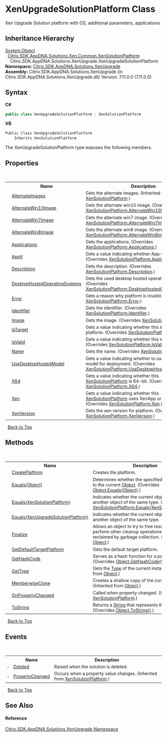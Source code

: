 # XenUpgradeSolutionPlatform Class
 

Xen Upgrade Solution platform with OS, additional parameters, applications


## Inheritance Hierarchy
<a href="http://msdn2.microsoft.com/en-us/library/e5kfa45b" target="_blank">System.Object</a><br />&nbsp;&nbsp;<a href="0e04915f-6b1a-0016-6a11-cd519e55dcbe">Citrix.SDK.AppDNA.Solutions.Xen.Common.XenSolutionPlatform</a><br />&nbsp;&nbsp;&nbsp;&nbsp;Citrix.SDK.AppDNA.Solutions.XenUpgrade.XenUpgradeSolutionPlatform<br />
**Namespace:**&nbsp;<a href="2805b95f-a335-5d98-deaf-c0312b394eda">Citrix.SDK.AppDNA.Solutions.XenUpgrade</a><br />**Assembly:**&nbsp;Citrix.SDK.AppDNA.Solutions.XenUpgrade (in Citrix.SDK.AppDNA.Solutions.XenUpgrade.dll) Version: 7.11.0.0 (7.11.0.0)

## Syntax

**C#**
```csharp
public class XenUpgradeSolutionPlatform : XenSolutionPlatform
```

**VB**
```vbnet
Public Class XenUpgradeSolutionPlatform
	Inherits XenSolutionPlatform
```

The XenUpgradeSolutionPlatform type exposes the following members.


## Properties
&nbsp;<table><tr><th></th><th>Name</th><th>Description</th></tr><tr><td>![Public property](media/pubproperty.gif "Public property")</td><td><a href="ee135b27-2580-4bd6-c995-890c482e70c2">AlternateImages</a></td><td>
Gets the alternate images.
 (Inherited from <a href="0e04915f-6b1a-0016-6a11-cd519e55dcbe">XenSolutionPlatform</a>.)</td></tr><tr><td>![Public property](media/pubproperty.gif "Public property")</td><td><a href="cadda774-f231-f7cc-c5c8-7d9e408c3f67">AlternateWin10Image</a></td><td>
Gets the alternate win10 image.
 (Overrides <a href="56095ed1-7829-fc71-a9be-b2e1cfeed58a">XenSolutionPlatform.AlternateWin10Image</a>.)</td></tr><tr><td>![Public property](media/pubproperty.gif "Public property")</td><td><a href="85b5f124-8aef-6f48-9e47-e991d62f675f">AlternateWin7Image</a></td><td>
Gets the alternate win7 image.
 (Overrides <a href="92c0e447-40d6-fce0-c75f-f9bff2d18811">XenSolutionPlatform.AlternateWin7Image</a>.)</td></tr><tr><td>![Public property](media/pubproperty.gif "Public property")</td><td><a href="1067f3fe-187e-42fd-7af7-17c1537dd679">AlternateWin8Image</a></td><td>
Gets the alternate win8 image.
 (Overrides <a href="f52282d2-feed-a761-d18f-70017fad2b05">XenSolutionPlatform.AlternateWin8Image</a>.)</td></tr><tr><td>![Public property](media/pubproperty.gif "Public property")</td><td><a href="cb3c7143-76d2-7738-06d5-6ced708aede8">Applications</a></td><td>
Gets the applications.
 (Overrides <a href="2912e683-60b1-3dc2-8453-dc3c8d593c10">XenSolutionPlatform.Applications</a>.)</td></tr><tr><td>![Public property](media/pubproperty.gif "Public property")</td><td><a href="be8e7a78-fd7c-ffd2-6ea4-610065568bde">AppV</a></td><td>
Gets a value indicating whether App-V is used.
 (Overrides <a href="f4044176-9f6f-068f-44ee-f2288923c4ac">XenSolutionPlatform.AppV</a>.)</td></tr><tr><td>![Public property](media/pubproperty.gif "Public property")</td><td><a href="d53d6fc5-5f98-0803-16f4-b6ec7cfe2bc0">Description</a></td><td>
Gets the description.
 (Overrides <a href="62f0689f-72ed-e4d5-53fb-572a9760c4ff">XenSolutionPlatform.Description</a>.)</td></tr><tr><td>![Public property](media/pubproperty.gif "Public property")</td><td><a href="53c7683f-9438-b25b-71ff-e944b3ac25c9">DesktopHostedOperatingSystems</a></td><td>
Gets the used desktop hosted operating systems.
 (Overrides <a href="b6905200-4545-5b9d-6d66-5accccfc421a">XenSolutionPlatform.DesktopHostedOperatingSystems</a>.)</td></tr><tr><td>![Public property](media/pubproperty.gif "Public property")</td><td><a href="7f25ff6c-fae8-40af-0b8b-ae1d7e793e8a">Error</a></td><td>
Gets a reason why platform is invalid.
 (Overrides <a href="5d1b696c-539d-9484-a2a5-fb391c6bbce7">XenSolutionPlatform.Error</a>.)</td></tr><tr><td>![Public property](media/pubproperty.gif "Public property")</td><td><a href="b42f3ec8-84f4-d746-870d-a9e6ad1db510">Identifier</a></td><td>
Gets the identifier.
 (Overrides <a href="a61bcf91-5a3d-7270-7512-3f8f9870781d">XenSolutionPlatform.Identifier</a>.)</td></tr><tr><td>![Public property](media/pubproperty.gif "Public property")</td><td><a href="19bfd931-32f5-b13e-1593-45cade6c5c20">Image</a></td><td>
Gets the image.
 (Overrides <a href="e55d2176-b8d8-7478-b08a-31c7daf7b696">XenSolutionPlatform.Image</a>.)</td></tr><tr><td>![Public property](media/pubproperty.gif "Public property")</td><td><a href="e53eddee-bea6-22c7-cf31-5c212da10a79">IsTarget</a></td><td>
Gets a value indicating whether this instance is target platform.
 (Overrides <a href="ca38c7d6-b869-54be-7555-72a65b58a602">XenSolutionPlatform.IsTarget</a>.)</td></tr><tr><td>![Public property](media/pubproperty.gif "Public property")</td><td><a href="4b2b41a2-0408-4ffc-8d39-2d06b089eaf6">IsValid</a></td><td>
Gets a value indicating whether this instance is valid.
 (Overrides <a href="108dc96e-1817-797a-e326-18605bd93cd2">XenSolutionPlatform.IsValid</a>.)</td></tr><tr><td>![Public property](media/pubproperty.gif "Public property")</td><td><a href="f5aafcca-a45f-38d8-9abd-b6e1fabb163b">Name</a></td><td>
Gets the name.
 (Overrides <a href="cce38a45-73a6-4321-7bc5-7a2535240936">XenSolutionPlatform.Name</a>.)</td></tr><tr><td>![Public property](media/pubproperty.gif "Public property")</td><td><a href="f59b6b69-f396-0e4f-5ad3-394edda87407">UseDesktopHostedModel</a></td><td>
Gets a value indicating whether to use desktop hosted model for deployment.
 (Overrides <a href="a4c816c1-38b4-f960-4f81-d33adf506cbb">XenSolutionPlatform.UseDesktopHostedModel</a>.)</td></tr><tr><td>![Public property](media/pubproperty.gif "Public property")</td><td><a href="8648e0b6-a8a9-bafc-70a8-0d45106cce61">X64</a></td><td>
Gets a value indicating whether this <a href="0e04915f-6b1a-0016-6a11-cd519e55dcbe">XenSolutionPlatform</a> is 64-bit.
 (Overrides <a href="18d5a6e1-4da9-30c7-de8f-6582736b4c83">XenSolutionPlatform.X64</a>.)</td></tr><tr><td>![Public property](media/pubproperty.gif "Public property")</td><td><a href="b770efc9-1bc7-12d0-cd04-4bf74fcc8170">Xen</a></td><td>
Gets a value indicating whether this <a href="0e04915f-6b1a-0016-6a11-cd519e55dcbe">XenSolutionPlatform</a> uses XenApp or XenDesktop.
 (Overrides <a href="8313efbd-aceb-53af-98b8-441d91df58ca">XenSolutionPlatform.Xen</a>.)</td></tr><tr><td>![Public property](media/pubproperty.gif "Public property")</td><td><a href="aff33a38-2243-fbdd-5993-55adf027b1cc">XenVersion</a></td><td>
Gets the xen version for platform.
 (Overrides <a href="5b3c3788-7a1e-2251-ebcd-e1917f4fc612">XenSolutionPlatform.XenVersion</a>.)</td></tr></table>&nbsp;
<a href="#xenupgradesolutionplatform-class">Back to Top</a>

## Methods
&nbsp;<table><tr><th></th><th>Name</th><th>Description</th></tr><tr><td>![Public method](media/pubmethod.gif "Public method")</td><td><a href="4d5150fc-b4ac-cae4-8303-4921f82a5aed">CreatePlatform</a></td><td>
Creates the platform.</td></tr><tr><td>![Public method](media/pubmethod.gif "Public method")</td><td><a href="c633bb26-c868-732e-c795-1f8c0ff7f7c8">Equals(Object)</a></td><td>
Determines whether the specified <a href="http://msdn2.microsoft.com/en-us/library/e5kfa45b" target="_blank">Object</a> is equal to the current <a href="http://msdn2.microsoft.com/en-us/library/e5kfa45b" target="_blank">Object</a>.
 (Overrides <a href="http://msdn2.microsoft.com/en-us/library/bsc2ak47" target="_blank">Object.Equals(Object)</a>.)</td></tr><tr><td>![Public method](media/pubmethod.gif "Public method")</td><td><a href="b35a5ae7-8982-0431-0689-69295ce8c598">Equals(XenSolutionPlatform)</a></td><td>
Indicates whether the current object is equal to another object of the same type.
 (Overrides <a href="217aedc3-69d7-b722-f5c9-6e78ab76bae2">XenSolutionPlatform.Equals(XenSolutionPlatform)</a>.)</td></tr><tr><td>![Public method](media/pubmethod.gif "Public method")</td><td><a href="fb1ef4e5-3ab8-d8eb-5c0d-eaf13aaeae70">Equals(XenUpgradeSolutionPlatform)</a></td><td>
Indicates whether the current object is equal to another object of the same type.</td></tr><tr><td>![Protected method](media/protmethod.gif "Protected method")</td><td><a href="http://msdn2.microsoft.com/en-us/library/4k87zsw7" target="_blank">Finalize</a></td><td>
Allows an object to try to free resources and perform other cleanup operations before it is reclaimed by garbage collection.
 (Inherited from <a href="http://msdn2.microsoft.com/en-us/library/e5kfa45b" target="_blank">Object</a>.)</td></tr><tr><td>![Public method](media/pubmethod.gif "Public method")![Static member](media/static.gif "Static member")</td><td><a href="dbb75692-f72c-5c7d-f716-0c85c6b60909">GetDefaultTargetPlatform</a></td><td>
Gets the default target platform.</td></tr><tr><td>![Public method](media/pubmethod.gif "Public method")</td><td><a href="f505a21c-8552-1f37-6539-87e0e711d293">GetHashCode</a></td><td>
Serves as a hash function for a particular type.
 (Overrides <a href="http://msdn2.microsoft.com/en-us/library/zdee4b3y" target="_blank">Object.GetHashCode()</a>.)</td></tr><tr><td>![Public method](media/pubmethod.gif "Public method")</td><td><a href="http://msdn2.microsoft.com/en-us/library/dfwy45w9" target="_blank">GetType</a></td><td>
Gets the <a href="http://msdn2.microsoft.com/en-us/library/42892f65" target="_blank">Type</a> of the current instance.
 (Inherited from <a href="http://msdn2.microsoft.com/en-us/library/e5kfa45b" target="_blank">Object</a>.)</td></tr><tr><td>![Protected method](media/protmethod.gif "Protected method")</td><td><a href="http://msdn2.microsoft.com/en-us/library/57ctke0a" target="_blank">MemberwiseClone</a></td><td>
Creates a shallow copy of the current <a href="http://msdn2.microsoft.com/en-us/library/e5kfa45b" target="_blank">Object</a>.
 (Inherited from <a href="http://msdn2.microsoft.com/en-us/library/e5kfa45b" target="_blank">Object</a>.)</td></tr><tr><td>![Protected method](media/protmethod.gif "Protected method")</td><td><a href="f2db3525-3f59-0e87-e573-8881fa2b0c60">OnPropertyChanged</a></td><td>
Called when property changed.
 (Inherited from <a href="0e04915f-6b1a-0016-6a11-cd519e55dcbe">XenSolutionPlatform</a>.)</td></tr><tr><td>![Public method](media/pubmethod.gif "Public method")</td><td><a href="36c917b9-07ff-579c-b532-2f1b40908658">ToString</a></td><td>
Returns a <a href="http://msdn2.microsoft.com/en-us/library/s1wwdcbf" target="_blank">String</a> that represents this instance.
 (Overrides <a href="http://msdn2.microsoft.com/en-us/library/7bxwbwt2" target="_blank">Object.ToString()</a>.)</td></tr></table>&nbsp;
<a href="#xenupgradesolutionplatform-class">Back to Top</a>

## Events
&nbsp;<table><tr><th></th><th>Name</th><th>Description</th></tr><tr><td>![Public event](media/pubevent.gif "Public event")</td><td><a href="6ed34a79-8c7a-234f-6056-4cf4acfa2a4f">Deleted</a></td><td>
Raised when the solution is deleted.</td></tr><tr><td>![Public event](media/pubevent.gif "Public event")</td><td><a href="0c663d0d-3cdb-f99d-7e86-c52c24e103a9">PropertyChanged</a></td><td>
Occurs when a property value changes.
 (Inherited from <a href="0e04915f-6b1a-0016-6a11-cd519e55dcbe">XenSolutionPlatform</a>.)</td></tr></table>&nbsp;
<a href="#xenupgradesolutionplatform-class">Back to Top</a>

## See Also


#### Reference
<a href="2805b95f-a335-5d98-deaf-c0312b394eda">Citrix.SDK.AppDNA.Solutions.XenUpgrade Namespace</a><br />